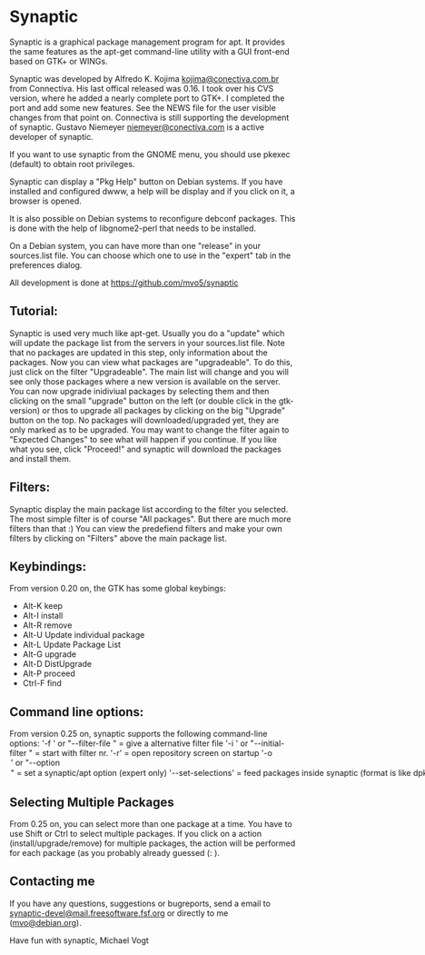 # Synaptic

Synaptic is a graphical package management program for apt. It
provides the same features as the apt-get command-line utility with a
GUI front-end based on GTK+ or WINGs.

Synaptic was developed by Alfredo K. Kojima <kojima@conectiva.com.br>
from Connectiva. His last offical released was 0.16. I took over his
CVS version, where he added a nearly complete port to GTK+. I
completed the port and add some new features. See the NEWS file for
the user visible changes from that point on. Connectiva is still
supporting the development of synaptic. Gustavo Niemeyer
<niemeyer@conectiva.com> is a active developer of synaptic.

If you want to use synaptic from the GNOME menu, you should use pkexec
(default) to obtain root privileges.

Synaptic can display a "Pkg Help" button on Debian systems. If you have
installed and configured dwww, a help will be display and if you click
on it, a browser is opened.

It is also possible on Debian systems to reconfigure debconf packages.
This is done with the help of libgnome2-perl that needs to be installed.

On a Debian system, you can have more than one "release" in your
sources.list file. You can choose which one to use in the "expert" tab
in the preferences dialog.

All development is done at https://github.com/mvo5/synaptic

## Tutorial:

Synaptic is used very much like apt-get. Usually you do a
"update" which will update the package list from the servers in your
sources.list file. Note that no packages are updated in this step,
only information about the packages. Now you can view what packages
are "upgradeable". To do this, just click on the filter "Upgradeable".
The main list will change and you will see only those packages where
a new version is available on the server. You can now upgrade
inidiviual packages by selecting them and then clicking on the small
"upgrade" button on the left (or double click in the gtk-version) or
thos to upgrade all packages by clicking on the big "Upgrade" button
on the top. No packages will downloaded/upgraded yet, they are only
marked as to be upgraded. You may want to change the filter again to
"Expected Changes" to see what will happen if you continue. If you
like what you see, click "Proceed!" and synaptic will download the
packages and install them.

## Filters:

Synaptic display the main package list according to the filter you
selected. The most simple filter is of course "All packages". But
there are much more filters than that :) You can view the predefiend
filters and make your own filters by clicking on "Filters" above the
main package list.

## Keybindings:

From version 0.20 on, the GTK has some global keybings:

- Alt-K keep
- Alt-I install
- Alt-R remove
- Alt-U Update individual package
- Alt-L Update Package List
- Alt-G upgrade
- Alt-D DistUpgrade
- Alt-P proceed
- Ctrl-F find

## Command line options:

From version 0.25 on, synaptic supports the following command-line options:
'-f <filename>' or "--filter-file <filename>" = give a alternative filter file
'-i <int>' or "--initial-filter <int>" = start with filter nr. <int>
'-r' = open repository screen on startup
'-o <option>' or "--option <option>" = set a synaptic/apt option (expert only)
'--set-selections' = feed packages inside synaptic (format is like
dpkg --get-selections)
'--non-interactive' = non-interactive mode (this will also prevent saving
of configuration options)

## Selecting Multiple Packages

From 0.25 on, you can select more than one package at a time. You have to
use Shift or Ctrl to select multiple packages. If you click on a action
(install/upgrade/remove) for multiple packages, the action will be performed
for each package (as you probably already guessed (: ).

## Contacting me

If you have any questions, suggestions or bugreports, send a email
to synaptic-devel@mail.freesoftware.fsf.org or directly to me (mvo@debian.org).

Have fun with synaptic,
Michael Vogt
